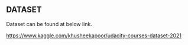 ## DATASET

Dataset can be found at below link.

https://www.kaggle.com/khusheekapoor/udacity-courses-dataset-2021
